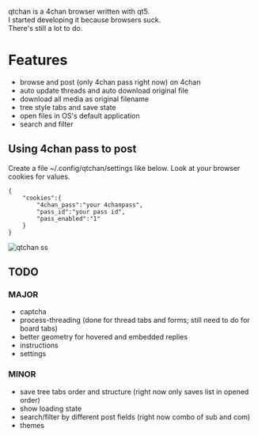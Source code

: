 qtchan is a 4chan browser written with qt5.\
I started developing it because browsers suck.\
There's still a lot to do.

# Features
* browse and post (only 4chan pass right now) on 4chan
* auto update threads and auto download original file
* download all media as original filename
* tree style tabs and save state
* open files in OS's default application
* search and filter

## Using 4chan pass to post
Create a file ~/.config/qtchan/settings like below. Look at your browser cookies for values.
```
{
	"cookies":{
		"4chan_pass":"your 4chanpass",
		"pass_id":"your pass id",
		"pass_enabled":"1"
	}
}
```

![qtchan ss](https://i.abcdn.co/qtchan.png)

## TODO
### MAJOR
* captcha
* process-threading (done for thread tabs and forms; still need to do for board tabs)
* better geometry for hovered and embedded replies
* instructions
* settings

### MINOR
* save tree tabs order and structure (right now only saves list in opened order)
* show loading state
* search/filter by different post fields (right now combo of sub and com)
* themes
